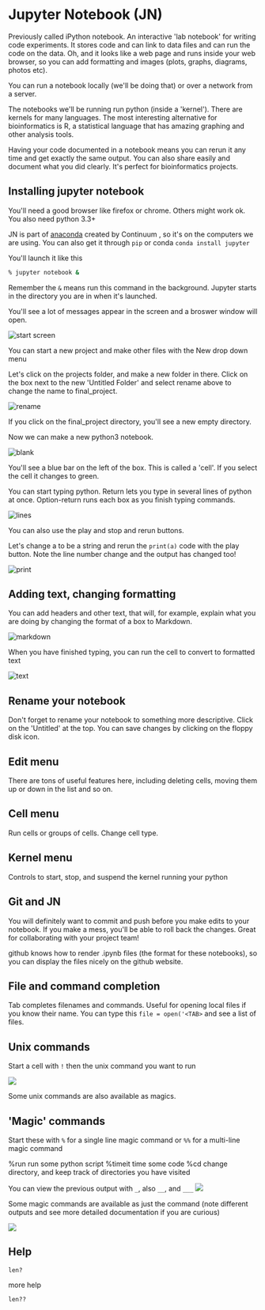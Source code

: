 # Jupyter Notebook (JN)

Previously called iPython notebook. An interactive 'lab notebook' for writing code experiments. It stores code and can link to data files and can run the code on the data. Oh, and it looks like a web page and runs inside your web browser, so you can add formatting and images (plots, graphs, diagrams, photos etc).  

You can run a notebook locally (we'll be doing that) or over a network from a server.

The notebooks we'll be running run python (inside a 'kernel'). There are kernels for many languages. The most interesting alternative for bioinformatics is R, a statistical language that has amazing graphing and other analysis tools.

Having your code documented in a notebook means you can rerun it any time and get exactly the same output.  You can also share easily and document what you did clearly. It's perfect for bioinformatics projects.

## Installing jupyter notebook

You'll need a good browser like firefox or chrome. Others might work ok. You also need python 3.3+

JN is part of [anaconda](https://store.continuum.io/cshop/anaconda/) created by Continuum , so it's on the computers we are using. You can also get it through `pip`  or conda `conda install jupyter`

You'll launch it like this

```bash
% jupyter notebook &
```

Remember the `&` means run this command in the background. Jupyter starts in the directory you are in when it's launched.

You'll see a lot of messages appear in the screen and a broswer window will open. 



![start screen](../images/jupyter.start.png)



You can start a new project and make other files with the New drop down menu

Let's click on the projects folder, and make a new folder in there. Click on the box next to the new 'Untitled Folder' and select rename above to change the name to final_project. 

![rename](../images/rename.tiff)

If you click on the final_project directory, you'll see a new empty directory.

Now we can make a new python3 notebook.



![blank](../images/blanknotebook.png)

You'll see a blue bar on the left of the box. This is called a 'cell'. If you select the cell it changes to green.

You can start typing python. Return lets you type in several lines of python at once. Option-return runs each box as you finish typing commands. 

![lines](../images/lines.png)

You can also use the play and stop and rerun buttons.

Let's change a to be a string and rerun the `print(a)` code with the play button. Note the line number change and the output has changed too!

![print](../images/print.png)

## Adding text, changing formatting

You can add headers and other text, that will, for example, explain what you are doing by changing the format of a box to Markdown.

![markdown](../images/markdown.png)

When you have finished typing, you can run the cell to convert to formatted text

![text](../images/text.png)

## Rename your notebook

Don't forget to rename your notebook to something more descriptive. Click on the 'Untitled' at the top. You can save changes by clicking on the floppy disk icon.

## Edit menu

There are tons of useful features here, including deleting cells, moving them up or down in the list and so on.



## Cell menu

Run cells or groups of cells. Change cell type.



## Kernel menu 

Controls to start, stop, and suspend the kernel running your python



## Git and JN

You will definitely want to commit and push before you make edits to your notebook. If you make a mess, you'll be able to roll back the changes. Great for collaborating with your project team! 

github knows how to render .ipynb files (the format for these notebooks), so you can display the files nicely on the github website.

## File and command completion

Tab completes filenames and commands. Useful for opening local files if you know their name. You can type this `file = open('<TAB>` and see a list of files.

## Unix commands

Start a cell with `!` then the unix command you want to run

![](../images/ls.png)

Some unix commands are also available as magics.

## 'Magic' commands

Start these with `%` for a single line magic command or `%%` for a multi-line magic command

%run           run some python script
%timeit      time some code
%cd            change directory, and keep track of directories you have visited

You can view the previous output with `_`, also `__`, and `___`
![](../images/previousOutput.png)

Some magic commands are available as just the command (note different outputs and see more detailed documentation if you are curious)

![](../images/images/cdVersions.png)

## Help

`len?`  

more help  

`len??`  
